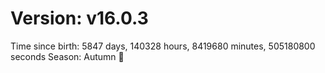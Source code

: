 # Version: v16.0.3
Time since birth: 5847 days, 140328 hours, 8419680 minutes, 505180800 seconds
Season: Autumn 🍁

